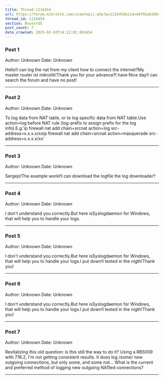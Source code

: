 ```yaml
---
title: Thread-1116454
url: https://forum.mikrotik.com/viewtopic.php?p=1116454&sid=49f92a630bc7970d8ca50523be880e8f#p1116454
thread_id: 1116454
section: RouterOS
post_count: 7
date_crawled: 2025-02-03T14:12:02.002654
---
```


### Post 1
Author: Unknown
Date: Unknown

Hello!I can log the nat from my client how to connect the internet?My master router ist mikrotik!Thank you for your advance?I have Nice day!I can search the forum and have no post!

---
### Post 2
Author: Unknown
Date: Unknown

To log data from NAT table, or to log specific data from NAT table.Use action=log before NAT rule (log-prefix to assign prefix for the log info).E.g.'ip firewall nat add chain=srcnat action=log src-address=x.x.x.x/xxip firewall nat add chain=srcnat action=masquerade src-address=x.x.x.x/xx'

---
### Post 3
Author: Unknown
Date: Unknown

Sergejs!The example workt!I can download the logfile the log downloader?

---
### Post 4
Author: Unknown
Date: Unknown

I don't understand you correctly.But here isSyslogdaemon for Windows, that will help you to handle your logs.

---
### Post 5
Author: Unknown
Date: Unknown

I don't understand you correctly.But here isSyslogdaemon for Windows, that will help you to handle your logs.I put down!I tested in the nigth!Thank you!

---
### Post 6
Author: Unknown
Date: Unknown

I don't understand you correctly.But here isSyslogdaemon for Windows, that will help you to handle your logs.I put down!I tested in the nigth!Thank you!

---
### Post 7
Author: Unknown
Date: Unknown

Revitalizing this old question: is this still the way to do it? Using a RB5009 with 7.16.2, I'm not getting consistent results. It does log /some/ new outgoing connections, but only some, and some not... What is the current and preferred method of logging new outgoing NATted connections?

---
